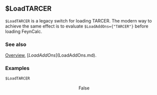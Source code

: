 ## $LoadTARCER

`$LoadTARCER` is a legacy switch for loading TARCER. The modern way to achieve the same effect is to evaluate `$LoadAddOns={"TARCER"}` before loading FeynCalc.

### See also

[Overview](Extra/FeynCalc.md), [$LoadAddOns]($LoadAddOns.md).

### Examples

```mathematica
$LoadTARCER
```

$$\text{False}$$
